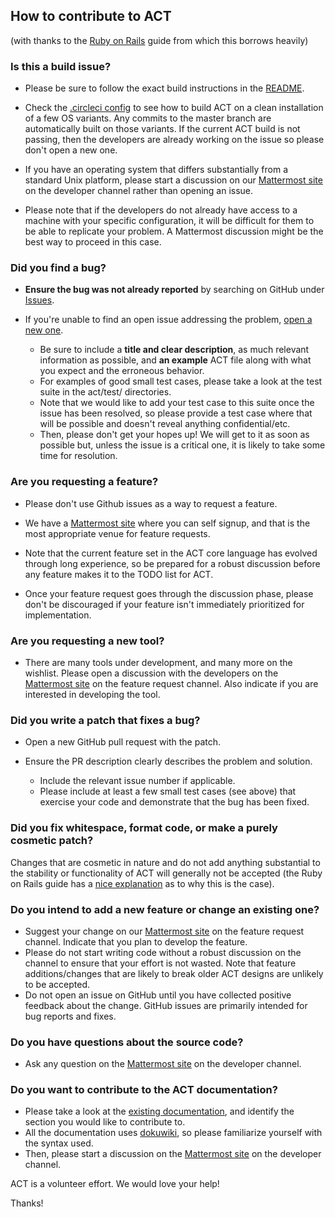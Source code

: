 ## How to contribute to ACT

(with thanks to the [Ruby on Rails](https://github.com/rails/rails) guide from which this borrows heavily)

### **Is this a build issue?**

* Please be sure to follow the exact build instructions in the [README](https://github.com/asyncvlsi/act).

* Check the [.circleci config](https://github.com/asyncvlsi/act/tree/master/.circleci) to see how to build ACT on a clean installation of a few OS variants. Any commits to the master branch are automatically built on those variants. If the current ACT build is not passing, then the developers are already working on the issue so please don't open a new one.

* If you have an operating system that differs substantially from a standard Unix platform, please start a discussion on our [Mattermost site](http://avlsi.csl.yale.edu/act/doku.php) on the developer channel rather than opening an issue.

* Please note that if the developers do not already have access to a machine with your specific configuration, it will be difficult for them to be able to replicate your problem. A Mattermost discussion might be the best way to proceed in this case.

### **Did you find a bug?**

* **Ensure the bug was not already reported** by searching on GitHub under [Issues](https://github.com/asyncvlsi/act/issues).

* If you're unable to find an open issue addressing the problem, [open a new one](https://github.com/asyncvlsi/act/issues/new). 
   * Be sure to include a **title and clear description**, as much relevant information as possible, and **an example** ACT file along with what you expect and the erroneous behavior.
   * For examples of good small test cases, please take a look at the test suite in the act/test/ directories.
   * Note that we would like to add your test case to this suite once the issue has been resolved, so please provide a test case where that will be possible and doesn't reveal anything confidential/etc.
   * Then, please don't get your hopes up! We will get to it as soon as possible but, unless the issue is a critical one, it is likely to take some time for resolution.  

### **Are you requesting a feature?**

* Please don't use Github issues as a way to request a feature.

* We have a [Mattermost site](http://avlsi.csl.yale.edu/act/doku.php) where you can self signup, and that is the most appropriate venue for feature requests.
* Note that the current feature set in the ACT core language has evolved through long experience, so be prepared for a robust discussion before any feature makes it to the TODO list for ACT.

* Once your feature request goes through the discussion phase, please don't be discouraged if your feature isn't immediately prioritized for implementation.


### **Are you requesting a new tool?**

* There are many tools under development, and many more on the wishlist. Please open a discussion with the developers on the  [Mattermost site](http://avlsi.csl.yale.edu/act/doku.php) on the feature request channel. Also indicate if you
are interested in developing the tool.


### **Did you write a patch that fixes a bug?**

* Open a new GitHub pull request with the patch.

* Ensure the PR description clearly describes the problem and solution.
   * Include the relevant issue number if applicable.
   * Please include at least a few small test cases (see above) that exercise your code and demonstrate that the bug has been fixed.

### **Did you fix whitespace, format code, or make a purely cosmetic patch?**

Changes that are cosmetic in nature and do not add anything substantial to the stability or functionality of ACT will generally not be accepted (the Ruby on Rails guide has a [nice explanation](https://github.com/rails/rails/pull/13771#issuecomment-32746700) as to why this is the case).

### **Do you intend to add a new feature or change an existing one?**

* Suggest your change on our [Mattermost site](http://avlsi.csl.yale.edu/act/doku.php) on the feature request channel. Indicate that you plan to develop the feature.
* Please do not start writing code without a robust discussion on the channel to ensure that your effort is not wasted. Note that feature additions/changes that are likely to break older ACT designs are unlikely to be accepted.
* Do not open an issue on GitHub until you have collected positive feedback about the change. GitHub issues are primarily intended for bug reports and fixes.

### **Do you have questions about the source code?**

* Ask any question on the [Mattermost site](http://avlsi.csl.yale.edu/act/doku.php) on the developer channel.

### **Do you want to contribute to the ACT documentation?**

* Please take a look at the [existing documentation](http://avlsi.csl.yale.edu/act/doku.php), and identify the section you would like to contribute to.
* All the documentation uses [dokuwiki](http://dokuwiki.org), so please familiarize yourself with the syntax used.
* Then, please start a discussion on the [Mattermost site](http://avlsi.csl.yale.edu/act/doku.php) on the developer channel.

ACT is a volunteer effort. We would love your help!

Thanks!
